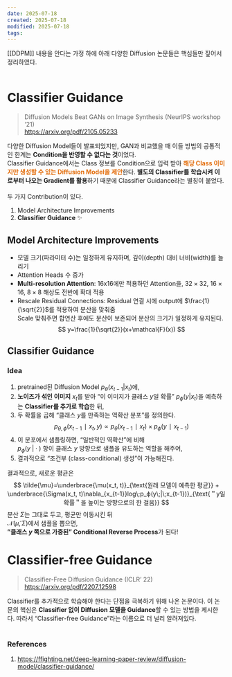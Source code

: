 ```yaml
---
date: 2025-07-18
created: 2025-07-18
modified: 2025-07-18
tags:
---
```

[[DDPM]] 내용을 안다는 가정 하에 아래 다양한 Diffusion 논문들은 핵심들만 짚어서 정리하였다. <br><br>
# Classifier Guidance 
> Diffusion Models Beat GANs on Image Synthesis (NeurIPS workshop ‘21)<br>https://arxiv.org/pdf/2105.05233

다양한 Diffusion Model들이 발표되었지만, GAN과 비교했을 때 이들 방법의 공통적인 한계는 **Condition을 반영할 수 없다는 것**이었다. <br>Classifier Guidance에서는 Class 정보를 Condition으로 입력 받아 <b><font color="#e36c09">해당 Class 이미지만 생성할 수 있는 Diffusion Model을 제안</font></b>한다. **별도의 Classifier를 학습시켜 이로부터 나오는 Gradient를 활용**하기 때문에 Classifier Guidance라는 별칭이 붙었다. <br><br>두 가지 Contribution이 있다. 
1. Model Architecture Improvements
2. **Classifier Guidance** ✨

## Model Architecture Improvements
- 모델 크기(파라미터 수)는 일정하게 유지하며, 깊이(depth) 대비 너비(width)를 늘리기
- Attention Heads 수 증가
- **Multi-resolution Attention**: 16x16에만 적용하던 Attention을, $32\times32$, $16\times16$, $8\times8$ 해상도 전반에 확대 적용
- Rescale Residual Connections: Residual 연결 시에 output에 $\frac{1}{\sqrt{2}}$를 적용하여 분산을 맞춰줌<br>Scale 맞춰주면 합연산 후에도 분산이 보존되어 분산의 크기가 일정하게 유지된다. 
$$
y=\frac{1}{\sqrt{2}}(x+\mathcal{F}(x))
$$
## Classifier Guidance
### Idea
1. pretrained된 Diffusion Model $p_\theta(x_{t-1}|x_t)$에, 
2. **노이즈가 섞인 이미지** $x_t$를 받아 “이 이미지가 클래스 $y$일 확률” $p_ϕ​(y|x_t)$을 예측하는 **Classifier를 추가로 학습**한 뒤, 
3. 두 확률을 곱해 “클래스 $y$를 만족하는 역확산 분포”를 정의한다. 
$$
p_{θ,ϕ}​(x_{t−1}​∣x_t​,y)∝p_θ​(x_{t−1}​∣x_t​)×p_ϕ​(y∣x_{t−1}​)
$$
4. 이 분포에서 샘플링하면, “일반적인 역확산”에 비해<br>$p_ϕ​(y\;|\;\cdot\;)$ 항이 클래스 $y$ 방향으로 샘플을 유도하는 역할을 해주어, 
5. 결과적으로 “조건부 (class-conditional) 생성”이 가능해진다. 

결과적으로, 새로운 평균은
$$
\tilde{\mu}=\underbrace{\mu(x_t, t)}_{\text{원래 모델이 예측한 평균}} + \underbrace{\Sigma(x_t, t)\nabla_{x_{t-1}}log\;p_ϕ​(y\;|\;x_{t-1})}_{\text{＂y일 확률＂을 높이는 방향으로의 한 걸음}}
$$
분산 $\Sigma$는 그대로 두고, 평균만 이동시킨 뒤<br>$\mathcal{N}(\tilde{\mu}, \Sigma)$에서 샘플을 뽑으면, <br>**”클래스 $y$ 쪽으로 가중된” Conditional Reverse Process**가 된다!


# Classifier-free Guidance
> Classifier-Free Diffusion Guidance (ICLR’ 22)<br>https://arxiv.org/pdf/2207.12598

Classifier를 추가적으로 학습해야 한다는 단점을 극복하기 위해 나온 논문이다. 이 논문의 핵심은 **Classifier 없이 Diffusion 모델을 Guidance**할 수 있는 방법을 제시한다. 따라서 “Classifier-free Guidance”라는 이름으로 더 널리 알려져있다. <br><br>












### References 
1. https://ffighting.net/deep-learning-paper-review/diffusion-model/classifier-guidance/